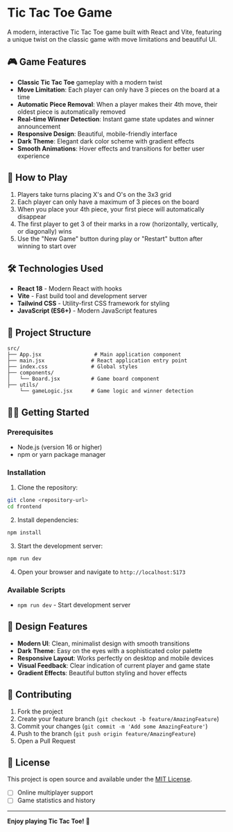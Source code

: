 # Tic Tac Toe Game

A modern, interactive Tic Tac Toe game built with React and Vite, featuring a unique twist on the classic game with move limitations and beautiful UI.

## 🎮 Game Features

- **Classic Tic Tac Toe** gameplay with a modern twist
- **Move Limitation**: Each player can only have 3 pieces on the board at a time
- **Automatic Piece Removal**: When a player makes their 4th move, their oldest piece is automatically removed
- **Real-time Winner Detection**: Instant game state updates and winner announcement
- **Responsive Design**: Beautiful, mobile-friendly interface
- **Dark Theme**: Elegant dark color scheme with gradient effects
- **Smooth Animations**: Hover effects and transitions for better user experience

## 🚀 How to Play

1. Players take turns placing X's and O's on the 3x3 grid
2. Each player can only have a maximum of 3 pieces on the board
3. When you place your 4th piece, your first piece will automatically disappear
4. The first player to get 3 of their marks in a row (horizontally, vertically, or diagonally) wins
5. Use the "New Game" button during play or "Restart" button after winning to start over

## 🛠️ Technologies Used

- **React 18** - Modern React with hooks
- **Vite** - Fast build tool and development server
- **Tailwind CSS** - Utility-first CSS framework for styling
- **JavaScript (ES6+)** - Modern JavaScript features

## 📁 Project Structure

```
src/
├── App.jsx                 # Main application component
├── main.jsx               # React application entry point
├── index.css              # Global styles
├── components/
│   └── Board.jsx          # Game board component
├── utils/
    └── gameLogic.jsx      # Game logic and winner detection

```

## 🏃‍♂️ Getting Started

### Prerequisites

- Node.js (version 16 or higher)
- npm or yarn package manager

### Installation

1. Clone the repository:

```bash
git clone <repository-url>
cd frontend
```

2. Install dependencies:

```bash
npm install
```

3. Start the development server:

```bash
npm run dev
```

4. Open your browser and navigate to `http://localhost:5173`

### Available Scripts

- `npm run dev` - Start development server

## 🎨 Design Features

- **Modern UI**: Clean, minimalist design with smooth transitions
- **Dark Theme**: Easy on the eyes with a sophisticated color palette
- **Responsive Layout**: Works perfectly on desktop and mobile devices
- **Visual Feedback**: Clear indication of current player and game state
- **Gradient Effects**: Beautiful button styling and hover effects

## 🤝 Contributing

1. Fork the project
2. Create your feature branch (`git checkout -b feature/AmazingFeature`)
3. Commit your changes (`git commit -m 'Add some AmazingFeature'`)
4. Push to the branch (`git push origin feature/AmazingFeature`)
5. Open a Pull Request

## 📝 License

This project is open source and available under the [MIT License](LICENSE).
- [ ] Online multiplayer support
- [ ] Game statistics and history

---

**Enjoy playing Tic Tac Toe!** 🎉
